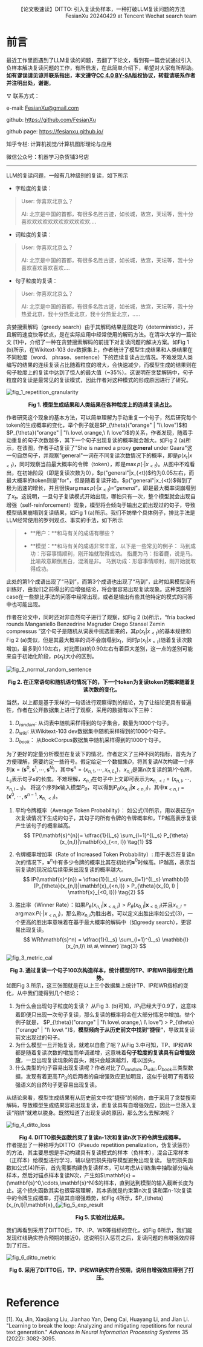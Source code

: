 <div align="center">
【论文极速读】DITTO: 引入复读负样本，一种打破LLM复读问题的方法 
</div>



<div align="right">
    FesianXu 20240429 at Tencent Wechat search team
</div>

# 前言

最近工作里面遇到了LLM复读的问题，去翻了下论文，看到有一篇尝试通过引入负样本解决复读问题的工作，有所启发，在此简单介绍下，希望对大家有所帮助。**如有谬误请见谅并联系指出，本文遵守[CC 4.0 BY-SA](http://creativecommons.org/licenses/by-sa/4.0/)版权协议，转载请联系作者并注明出处，谢谢**。

$\nabla$ 联系方式：

e-mail: FesianXu@gmail.com

github: https://github.com/FesianXu

github page: https://fesianxu.github.io/

知乎专栏: 计算机视觉/计算机图形理论与应用

微信公众号：机器学习杂货铺3号店



----



LLM的复读问题，一般有几种级别的复读，如下所示

- 字粒度的复读：

> User: 你喜欢北京么？
>
> AI: 北京是中国的首都，有很多名胜古迹，如长城，故宫，天坛等，我十分喜欢欢欢欢欢欢欢欢欢欢欢欢….

- 词粒度的复读：

> User: 你喜欢北京么？
>
> AI: 北京是中国的首都，有很多名胜古迹，如长城，故宫，天坛等，我十分喜欢喜欢喜欢喜欢….

- 句子粒度的复读：

> User: 你喜欢北京么？
>
> AI: 北京是中国的首都，有很多名胜古迹，如长城，故宫，天坛等，我十分热爱北京，我十分热爱北京，我十分热爱北京，…..

贪婪搜索解码（greedy search）由于其解码结果是固定的（deterministic），并且解码速度快等优点，是在实际应用中经常使用的解码方法。在清华大学的一篇论文 [1]中，介绍了一种在贪婪搜索解码的前提下对复读问题的解决方案。如Fig 1 (b)所示，在Wikitext-103 dev数据集上，作者统计了模型生成结果和人类结果在不同粒度（word、 phrase、sentence）下的连续复读占比情况。不难发现人类编写的结果的连续复读占比随着粒度的增大，会快速减少，而模型生成的结果则在句子粒度上的复读中达到了惊人的最大值（~35%）。这说明在贪婪解码中，句子粒度的复读是最常见的复读模式，因此作者对这种模式的形成原因进行了研究。

![fig_1_repetition_granularity][fig_1_repetition_granularity]

<div align="center">
    <b>
        Fig 1. 模型生成结果和人类结果在各种粒度上的连续复读占比。
    </b>
</div>

作者研究这个现象的基本方法，可以简单理解为手动重复一个句子，然后研究每个token的生成概率的变化，举个例子就是$P_{\theta}("orange" | "I\ love")$和$P_{\theta}("orange" | "I\ love\ orange,\ I\ love")$的关系，作者发现，随着手动重复的句子次数越多，其下一个句子出现复读的概率就会越大。如Fig 2 (a)所示，在该图，作者手动复读了"She is named a proxy **general** under Gaara"这一句自然句子，并观察"general"一词在不同复读次数情况下的概率，即是$p(x_t | x_{<t})$，同时观察当前最大概率的令牌（token），即是$\max p(\cdot|x_{<t})$。从图中不难看出，在初始阶段（即是复读次数为0），$p("general"|x_{<t})$约为0.05左右，而最大概率的token则是"for"，但是随着复读开始，$p("general"|x_{<t})$得到了极为迅速的增长，并且很快$\arg \max p(\cdot|x_{<t}) = “general”$，即是最大概率词崩塌到了$x_t$。这说明，一旦句子复读模式开始出现，哪怕只有一次，整个模型就会出现自增强（self-reinforcement）现象，模型将会倾向于输出之前出现过的句子，导致模型结果崩塌到复读结果，如Fig 1 (a)所示。我们不妨举个具体例子，排比手法是LLM经常使用的罗列观点、事实的手法，如下所示

> - **用户：**和马有关的成语有哪些？
>
> - **模型：**和马有关的成语非常丰富，以下是一些常见的例子：
>   马到成功：形容事情顺利，刚开始就取得成功。
>   指鹿为马：指着鹿，说是马。比喻故意颠倒黑白，混淆是非。
>   马到功成：形容事情顺利，刚开始就取得成功。

此处的第1个成语出现了“马到”，而第3个成语也出现了“马到”，此时如果模型没有训练好，由我们之前得出的自增强结论，将会很容易出现复读现象。这种类型的case在一些排比手法的问答中经常出现，或者是输出有些其他特定的模式的问答中也可能出现。

作者在论文中，同时还对非自然句子进行了观察，如Fig 2 (b)所示，“fría backed rounds Manganiello Benzedrine Magruder Crego Stansel Zemin compressus  ”这个句子是随机从词表中挑选而来的，其$p(x_t|x_{<t})$的基本规律和Fig 2 (a)类似，但是其最大概率的词不会崩塌到$x_{t}$，同时$p(x_t|x_{<t})$随着复读次数增加，最多到0.10左右，对比图(a)的0.90左右有着巨大差别，这一点的差别可能来自于初始化阶段，$p(x_t)$大小的区别。

![fig_2_normal_random_sentence][fig_2_normal_random_sentence]

<div align="center">
    <b>
        Fig 2. 在正常语句和随机语句情况下的，下一个token为复读token的概率随着复读次数的变化。
    </b>
</div>

当然，以上都是基于采样的一句话进行观察得到的结论，为了让结论更具有普遍性，作者在公开数据集上进行了观察，采用的数据有以下三种：

1. $D_{random}$: 从词表中随机采样得到的句子集合，数量为1000个句子。
2. $D_{wiki}$: 从Wikitext-103 dev数据集中随机采样得到的1000个句子。
3. $D_{book}$： 从BookCorpus数据集中随机采样得到的1000个句子。

为了更好的定量分析模型在复读下的情况，作者定义了三种不同的指标，首先为了方便理解，需要约定一些符号。假定给定一个数据集$D$，将其复读$N$次构建一个序列$\mathbf{x}=(\mathbf{s}^{0},\mathbf{s}^{1},\cdots,\mathbf{s}^{N})$，其中$\mathbf{s}^{n} = (x_{n,1},\cdots,x_{n,L_s})$，$x_{n,l}$是第$n$次复读的第$l$个令牌，$L_s$表示句子$s$的长度。不难理解，$x_{n,l}$在句子中上文即可表示为$\mathbf{x}_{n, <l} = (x_{n,l},\cdots,x_{n,l-1})$。 将这个序列$\mathbf{x}$输入模型$P_{\theta}$，可以得到$P_{\theta}(x_{n,l}|\mathbf{x}_{<n, l})$，其中$\mathbf{x}_{<n,l} = (\mathbf{x}^0, \cdots, \mathbf{s}^{n-1}, \mathbf{x}_{n, <l})$。

1. 平均令牌概率（Average Token Probability）： 如公式(1)所示，用以表征在$n$次复读情况下生成的句子，其句子的所有令牌的令牌概率和，TP越高表示复读产生该句子的概率越高。
$$
TP(\mathbf{s}^{n})= \dfrac{1}{L_s} \sum_{l=1}^{L_s} P_{\theta}(x_{n,l}|\mathbf{x}_{<n, l})
\tag{1}
$$


2. 令牌概率增加率（Rate of Increased Token Probability）: 用于表示在复读n次的情况下，$\mathbf{s}^n$中有多少令牌的概率比其在初始的$\mathbf{s}^{0}$时候高。IP越高，表示当前复读的现况给后续带来出现复读的概率越大。
   $$
   IP(\mathbf{s}^{n}) = \dfrac{1}{L_s} \sum_{l=1}^{L_s} \mathbb{I}(P_{\theta}(x_{n,l}|\mathbf{x}_{<n,l}) > P_{\theta}(x_{0, l} | \mathbf{x}_{<0, l}))
   \tag{2}
   $$
   
3. 胜出率（Winner Rate）：如果$P_{\theta}(x_{n,l}|\mathbf{x}_{<n,l}) > P_{\theta}(x_{0, l} | \mathbf{x}_{<0, l})$并且$x_{n,l} = \arg \max P(\cdot|x_{<n, l})$，那么称$x_{n,l}$为胜出者。可以定义出胜出率如公式(3)，一个更高的胜出率意味着在基于最大概率的解码中（如greedy search），更容易出现复读。
   $$
   WR(\mathbf{s}^n) = \dfrac{1}{L_s} \sum_{l=1}^{L_s} \mathbb{I}(x_{n,l}\ is\ a\ winner)
   \tag{3}
   $$

![fig_3_metric_cal][fig_3_metric_cal]

<div align="center">
    <b>
        Fig 3. 通过复读一个句子100次构造样本，统计模型的TP、IP和WR指标变化趋势。
    </b>
</div>
如图Fig 3.所示，这三张图就是在以上三个数据集上统计TP、IP和WR指标的变化，从中我们能得到几个结论：

1. 为什么会出现句子粒度的复读？ 从Fig 3. (b)可知，$IP_{1}$已经大于0.9了，这意味着即便只出现一次句子复读，那么复读的概率将会在大部分情况中增加。举个例子就是， $P_{\theta}("orange" | "I\ love\ orange,\ I\ love") > P_{\theta}("orange" | "I\ love\ ")$，**模型倾向于从历史前文中找到“捷径”**，导致其复读前文出现过的句子。
2. 为什么模型一旦开始复读，就难以自愈了呢？从Fig 3.中可知，TP、IP和WR都是随着复读次数的增加而单调递增，这意味着**句子粒度的复读具有自增强效应**，一旦出现复读现象的苗头，就只会越演越烈，难以回头。
3. 什么类型的句子容易出现复读呢？作者对比了$D_{random}, D_{wiki},D_{book}$三类型数据，发现有着更高$TP_{0}$的后两者的自增强效应更加明显，这似乎说明了有着较强语义的自然句子更容易出现复读。

从结论来看，模型生成结果有从历史前文中找“捷径”的倾向，由于采用了贪婪搜索解码，导致模型生成结果容易出现复读，而复读具有自增强效应，因此一旦落入复读“陷阱”就难以脱身。既然知道了出现复读的原因，那么怎么去解决呢？


![fig_4_ditto_loss][fig_4_ditto_loss]

<div align="center">
    <b>
        Fig 4. DITTO损失函数约束了复读n-1次和复读n次下的令牌生成概率。
    </b>
</div>
作者提出了一种称呼为DITTO（Pseudo repetition penalization，伪复读惩罚）的方法，其主要思想是手动构建具有复读模式的样本（负样本），混合正常样本（正样本）给模型进行学习，辅以惩罚损失指导模型避免出现复读。 惩罚损失函数如公式(4)所示，首先需要构建伪复读样本，可以考虑从训练集中抽取部分锚点样本，然后对锚点样本复读N次，产生如$\mathbf{x} = (\mathbf{s}^0,\cdots,\mathbf{s}^N)$的样本，直到达到模型的输入截断长度为止。这个损失函数其实也很容易理解，其本质就是约束第n次复读和第n-1次复读中的令牌生成概率，打破其自增强趋势，如Fig 4所示，$P_{\theta}(x_{n,l}|\mathbf{x}_{<n,l})$和$P_{\theta}(x_{n-1,l}|\mathbf{x}_{<n-1,l})$分别表示在第n次和第n-1复读中的同一个令牌$x_{l}$的生成概率，约束让两者接近，可以打破复读的自增强趋势。其中得到$P^{*}_{\theta}$表示该处无梯度的反向传播。
$$
\mathcal{L}_{DITTO}^{n,l}(P_{\theta}(x_{n,l}|\mathbf{x}_{<n,l})) = -\log(1-|P_{\theta}(x_{n,l}|\mathbf{x}_{<n,l})-\lambda \cdot P_{\theta}^{*}(x_{n-1,l}|\mathbf{x}_{<n-1,l})|)
\tag{4}
$$
作者在基准测试集中对比了若干方法，如Fig 5. (a)所示，其中困惑度和准确率是DITTO的效果最好，看到复读率指标`repetition-4`和`repetition-sen`，由于基准测试集有人工标注因此可以统计人工的复读程度，和这个值接近可以认为效果越好。 我们看到虽然DITTO复读指标上的效果不如UL-token+seq，但是后者牺牲了部分的通用性能。DITTO是以MLE为基线试验的，可以看出确实比起MLE有着很大的提升，因此可以确定DITTO策略的有效性。Fig 5. (b)则是在非贪婪搜索解码中的效果对比，可以发现是DITTO效果最好，但是其实提升就没有第一个试验来得大了，这是因为解码过程采用了采样策略后，复读问题本就会得到极大缓解。


![fig_5_exp_result][fig_5_exp_result]

<div align="center">
    <b>
        Fig 5. 实验对比结果。
    </b>
</div>

我们再看到采用了DITTO后，TP、IP、WR等指标的变化，如Fig 6所示，我们能发现红线确实符合预期的接近0，这说明引入惩罚之后，复读问题的自增强效应得到了打压。

![fig_6_ditto_metric][fig_6_ditto_metric]

<div align="center">
    <b>
        Fig 6. 采用了DITTO后，TP、IP和WR确实符合预期，说明自增强效应得到了打压。
    </b>
</div>






# Reference

[1]. Xu, Jin, Xiaojiang Liu, Jianhao Yan, Deng Cai, Huayang Li, and Jian Li. "Learning to break the loop: Analyzing and mitigating repetitions for neural text generation." *Advances in Neural Information Processing Systems* 35 (2022): 3082-3095.



[fig_1_repetition_granularity]: ./imgs/fig_1_repetition_granularity.jpg
[fig_2_normal_random_sentence]: ./imgs/fig_2_normal_random_sentence.jpg
[fig_3_metric_cal]: ./imgs/fig_3_metric_cal.jpg

[fig_4_ditto_loss]: ./imgs/fig_4_ditto_loss.jpg
[fig_5_exp_result]: ./imgs/fig_5_exp_result.jpg
[fig_6_ditto_metric]: ./imgs/fig_6_ditto_metric.jpg





